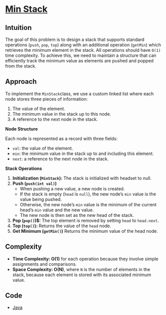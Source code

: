 # [Min Stack](https://leetcode.com/problems/min-stack/description/)

## Intuition

The goal of this problem is to design a stack that supports standard operations (`push`, `pop`, `top`) along with an 
additional operation (`getMin`) which retrieves the minimum element in the stack. All operations should have `O(1)` time
complexity. To achieve this, we need to maintain a structure that can efficiently track the minimum value as elements 
are pushed and popped from the stack.

## Approach

To implement the `MinStack`class, we use a custom linked list where each node stores three pieces of information:

1. The value of the element.
2. The minimum value in the stack up to this node.
3. A reference to the next node in the stack.

**Node Structure**

Each node is represented as a record with three fields:

- `val`: the value of the element.
- `min`: the minimum value in the stack up to and including this element.
- `next`: a reference to the next node in the stack.

**Stack Operations**

1. **Initialization (`MinStack`):** The stack is initialized with headset to null.
2. **Push (`push(int val)`)**
   - When pushing a new value, a new node is created.
   - If the stack is empty (`head` is `null`), the new node’s `min` value is the value being pushed.
   - Otherwise, the new node’s `min` value is the minimum of the current head’s `min` value and the new value.
   - The new node is then set as the new head of the stack.
3. **Pop (`pop()`)$:** The top element is removed by setting `head` to `head.next`. 
4. **Top (`top()`):** Returns the value of the `head` node.
5. **Get Minimum (`getMin()`)** Returns the minimum value of the head node.

## Complexity

- **Time Complexity: O(1)** for each operation because they involve simple assignments and comparisons.
- **Space Complexity: O(N)**, where `N` is the number of elements in the stack, because each element is stored with its 
associated minimum value.

## Code

- [Java](../src/main/java/io/dksifoua/leetcode/minstack/MinStack.java)